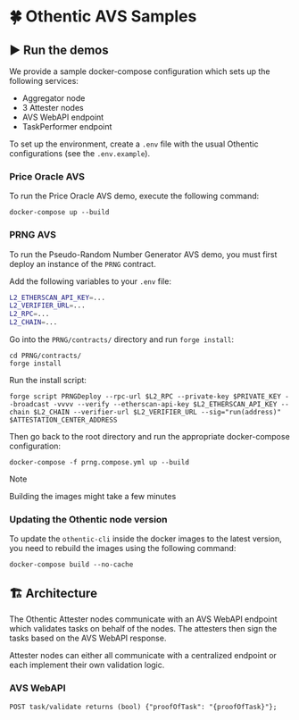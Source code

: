 # 🍀 Othentic AVS Samples

## ▶️ Run the demos
We provide a sample docker-compose configuration which sets up the following
services:

- Aggregator node
- 3 Attester nodes
- AVS WebAPI endpoint
- TaskPerformer endpoint

To set up the environment, create a `.env` file with the usual Othentic
configurations (see the `.env.example`).

### Price Oracle AVS
To run the Price Oracle AVS demo, execute the following command:
```console
docker-compose up --build
```

### PRNG AVS
To run the Pseudo-Random Number Generator AVS demo, you must first deploy an
instance of the `PRNG` contract.

Add the following variables to your `.env` file:
```bash
L2_ETHERSCAN_API_KEY=...
L2_VERIFIER_URL=...
L2_RPC=...
L2_CHAIN=...
```

Go into the `PRNG/contracts/` directory and run `forge install`:
```console
cd PRNG/contracts/
forge install
```

Run the install script:
```console
forge script PRNGDeploy --rpc-url $L2_RPC --private-key $PRIVATE_KEY --broadcast -vvvv --verify --etherscan-api-key $L2_ETHERSCAN_API_KEY --chain $L2_CHAIN --verifier-url $L2_VERIFIER_URL --sig="run(address)" $ATTESTATION_CENTER_ADDRESS
```

Then go back to the root directory and run the appropriate docker-compose configuration:
```console
docker-compose -f prng.compose.yml up --build
```

> [!NOTE]
> Building the images might take a few minutes

### Updating the Othentic node version
To update the `othentic-cli` inside the docker images to the latest version, you
need to rebuild the images using the following command:
```console
docker-compose build --no-cache
```

## 🏗️ Architecture
The Othentic Attester nodes communicate with an AVS WebAPI endpoint which
validates tasks on behalf of the nodes. The attesters then sign the tasks based
on the AVS WebAPI response.

Attester nodes can either all communicate with a centralized endpoint or each
implement their own validation logic.

### AVS WebAPI
```
POST task/validate returns (bool) {"proofOfTask": "{proofOfTask}"};
```
